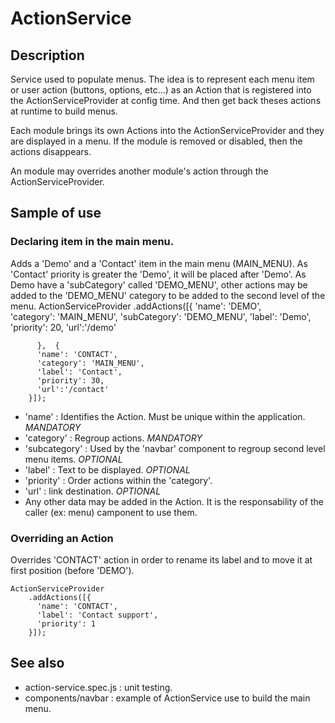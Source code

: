 # ActionService

## Description
Service used to populate menus.
The idea is to represent each menu item or user action (buttons, options, etc...) as an Action that is registered into the ActionServiceProvider at config time.
And then get back theses actions at runtime to build menus.

Each module brings its own Actions into the ActionServiceProvider and they are displayed in a menu.
If the module is removed or disabled, then the actions disappears.

An module may overrides another module's action through the ActionServiceProvider.

## Sample of use

### Declaring item in the main menu.

Adds a 'Demo' and a 'Contact' item in the main menu (MAIN_MENU).
As 'Contact' priority is greater the 'Demo', it will be placed after 'Demo'.
As Demo have a 'subCategory' called 'DEMO_MENU', other actions may be added to the 'DEMO_MENU' category to be added to the second level of the menu.
    ActionServiceProvider
        .addActions([{
          'name': 'DEMO',          
          'category': 'MAIN_MENU',
          'subCategory': 'DEMO_MENU',
          'label': 'Demo',
          'priority': 20,
          'url':'/demo'
		  
		  },  {
          'name': 'CONTACT',
          'category': 'MAIN_MENU',
          'label': 'Contact',
          'priority': 30,
          'url':'/contact'
        }]);

* 'name' : Identifies the Action. Must be unique within the application. *MANDATORY*
* 'category' : Regroup actions. *MANDATORY*
* 'subcategory' : Used by the 'navbar' component to regroup second level menu items. *OPTIONAL*
* 'label' : Text to be displayed. *OPTIONAL*
* 'priority' : Order actions within the 'category'.
* 'url' : link destination. *OPTIONAL*
* Any other data may be added in the Action. It is the responsability of the caller (ex: menu) camponent to use them.

### Overriding an Action

Overrides 'CONTACT' action in order to rename its label and to move it at first position (before 'DEMO').

    ActionServiceProvider
        .addActions([{
          'name': 'CONTACT',
          'label': 'Contact support',
          'priority': 1
        }]);

## See also
* action-service.spec.js : unit testing.
* components/navbar : example of ActionService use to build the main menu.
